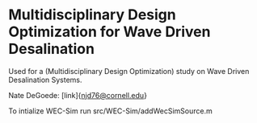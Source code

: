 # Multidisciplinary Design Optimization for Wave Driven Desalination

Used for a (Multidisciplinary Design Optimization) study on Wave Driven Desalination Systems.

Nate DeGoede: [link]{njd76@cornell.edu}

To intialize WEC-Sim run src/WEC-Sim/addWecSimSource.m

